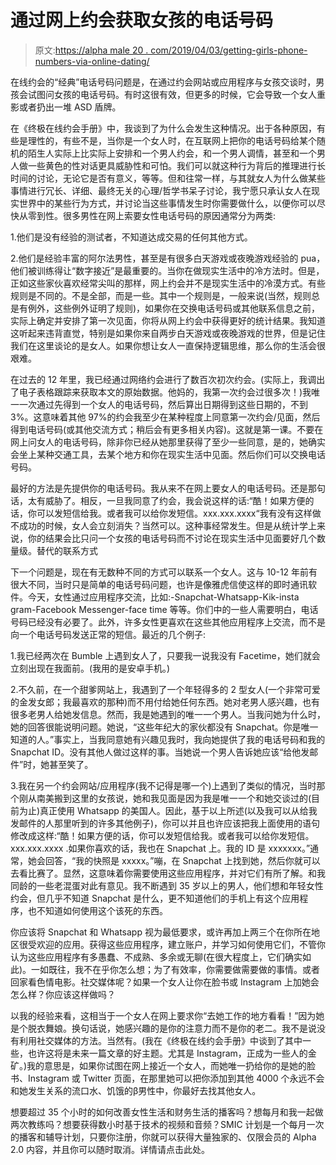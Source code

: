 # 通过网上约会获取女孩的电话号码

> 原文:[https://alpha male 20 . com/2019/04/03/getting-girls-phone-numbers-via-online-dating/](https://alphamale20.com/2019/04/03/getting-girls-phone-numbers-via-online-dating/)

在线约会的“经典”电话号码问题是，在通过约会网站或应用程序与女孩交谈时，男孩会试图问女孩的电话号码。有时这很有效，但更多的时候，它会导致一个女人重影或者扔出一堆 ASD 盾牌。

在《终极在线约会手册》中，我谈到了为什么会发生这种情况。出于各种原因，有些是理性的，有些不是，当你是一个女人时，在互联网上把你的电话号码给某个随机的陌生人实际上比实际上安排和一个男人约会，和一个男人调情，甚至和一个男人做一些黄色的性对话更具威胁性和可怕。我们可以就这种行为背后的推理进行长时间的讨论，无论它是否有意义，等等。但和往常一样，与其就女人为什么做某些事情进行冗长、详细、最终无关的心理/哲学书呆子讨论，我宁愿只承认女人在现实世界中的某些行为方式，并讨论当这些事情发生时你需要做什么，以便你可以尽快从零到性。很多男性在网上索要女性电话号码的原因通常分为两类:

1.他们是没有经验的测试者，不知道达成交易的任何其他方式。

2.他们是经验丰富的阿尔法男性，甚至是有很多白天游戏或夜晚游戏经验的 pua，他们被训练得让“数字接近”是最重要的。当你在做现实生活中的冷方法时。但是，正如这些家伙喜欢经常尖叫的那样，网上约会并不是现实生活中的冷漠方式。有些规则是不同的。不是全部，而是一些。其中一个规则是，一般来说(当然，规则总是有例外，这些例外证明了规则)，如果你在交换电话号码或其他联系信息之前，实际上确定并安排了第一次见面，你将从网上约会中获得更好的统计结果。我知道这听起来违背直觉，特别是如果你来自两步白天游戏或夜晚游戏的世界，但是记住我们在这里谈论的是女人。如果你想让女人一直保持逻辑思维，那么你的生活会很艰难。

在过去的 12 年里，我已经通过网络约会进行了数百次初次约会。(实际上，我调出了电子表格跟踪来获取本文的原始数据。他妈的，我第一次约会过很多次！)我唯一一次通过先得到一个女人的电话号码，然后算出日期得到这些日期的，不到 3%。这意味着其他 97%的约会我至少在某种程度上同意第一次约会/见面，然后得到电话号码(或其他交流方式；稍后会有更多相关内容)。这就是第一课。不要在网上问女人的电话号码，除非你已经从她那里获得了至少一些同意，是的，她确实会坐上某种交通工具，去某个地方和你在现实生活中见面。然后你们可以交换电话号码。

最好的方法是先提供你的电话号码。我从来不在网上要女人的电话号码。还是那句话，太有威胁了。相反，一旦我同意了约会，我会说这样的话:“酷！如果方便的话，你可以发短信给我。或者我可以给你发短信。xxx.xxx.xxxx“我有没有这样做不成功的时候，女人会立刻消失？当然可以。这种事经常发生。但是从统计学上来说，你的结果会比只问一个女孩的电话号码而不讨论在现实生活中见面要好几个数量级。替代的联系方式

下一个问题是，现在有无数种不同的方式可以联系一个女人。这与 10-12 年前有很大不同，当时只是简单的电话号码问题，也许是像雅虎信使这样的即时通讯软件。今天，女性通过应用程序交流，比如:-Snapchat-Whatsapp-Kik-insta gram-Facebook Messenger-face time 等等。你们中的一些人需要明白，电话号码已经没有必要了。此外，许多女性更喜欢在这些其他应用程序上交流，而不是向一个电话号码发送正常的短信。最近的几个例子:

1.我已经两次在 Bumble 上遇到女人了，只要我一说我没有 Facetime，她们就会立刻出现在我面前。(我用的是安卓手机。)

2.不久前，在一个甜爹网站上，我遇到了一个年轻得多的 2 型女人(一个非常可爱的金发女郎；我最喜欢的那种)而不用付给她任何东西。她对老男人感兴趣，也有很多老男人给她发信息。然而，我是她遇到的唯一一个男人。当我问她为什么时，她的回答很能说明问题。她说，“这些年纪大的家伙都没有 Snapchat。你是唯一知道的人。”事实上，当我同意她有兴趣见我时，我向她提供了我的电话号码和我的 Snapchat ID。没有其他人做过这样的事。当她说一个男人告诉她应该“给他发邮件”时，她甚至笑了。

3.我在另一个约会网站/应用程序(我不记得是哪一个)上遇到了类似的情况，当时那个刚从南美搬到这里的女孩说，她和我见面是因为我是唯一一个和她交谈过的(目前为止)真正使用 Whatsapp 的美国人。因此，基于以上所述(以及我可以从给我发邮件的人那里听到的许多其他例子)，你可以并且也许应该把我上面使用的语句修改成这样:“酷！如果方便的话，你可以发短信给我。或者我可以给你发短信。xxx.xxx.xxxx .如果你喜欢的话，我也在 Snapchat 上。我的 ID 是 xxxxxxx。”通常，她会回答，“我的快照是 xxxxx。”嘣，在 Snapchat 上找到她，然后你就可以去看比赛了。显然，这意味着你需要使用这些应用程序，并对它们有所了解。和我同龄的一些老混蛋对此有意见。我不断遇到 35 岁以上的男人，他们想和年轻女性约会，但几乎不知道 Snapchat 是什么，更不知道他们的手机上有这个应用程序，也不知道如何使用这个该死的东西。

你应该将 Snapchat 和 Whatsapp 视为最低要求，或许再加上两三个在你所在地区很受欢迎的应用。获得这些应用程序，建立账户，并学习如何使用它们，不管你认为这些应用程序有多愚蠢、不成熟、多余或无聊(在很大程度上，它们确实如此)。一如既往，我不在乎你怎么想；为了有效率，你需要做需要做的事情。或者回家看色情电影。社交媒体呢？如果一个女人让你在脸书或 Instagram 上加她会怎么样？你应该这样做吗？

以我的经验来看，这相当于一个女人在网上要求你“去她工作的地方看看！”因为她是个脱衣舞娘。换句话说，她感兴趣的是你的注意力而不是你的老二。我不是说没有利用社交媒体的方法。当然有。(我在《终极在线约会手册》中谈到了其中一些，也许这将是未来一篇文章的好主题。尤其是 Instagram，正成为一些人的金矿。)我的意思是，如果你试图在网上接近一个女人，而她唯一扔给你的是她的脸书、Instagram 或 Twitter 页面，在那里她可以把你添加到其他 4000 个永远不会和她发生关系的流口水、饥饿的β男性中，你最好去找其他女人。

想要超过 35 个小时的如何改善女性生活和财务生活的播客吗？想每月和我一起做两次教练吗？想要获得数小时基于技术的视频和音频？SMIC 计划是一个每月一次的播客和辅导计划，只要你注册，你就可以获得大量独家的、仅限会员的 Alpha 2.0 内容，并且你可以随时取消。详情请点击此处。